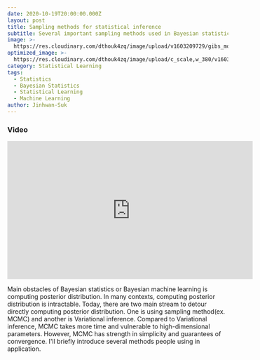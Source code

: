 ```yaml
---
date: 2020-10-19T20:00:00.000Z
layout: post
title: Sampling methods for statistical inference
subtitle: Several important sampling methods used in Bayesian statistics
image: >-
  https://res.cloudinary.com/dthouk4zq/image/upload/v1603209729/gibs_mo5e0b.gif
optimized_image: >-
  https://res.cloudinary.com/dthouk4zq/image/upload/c_scale,w_380/v1603209729/gibs_mo5e0b.gif
category: Statistical Learning
tags:
  - Statistics
  - Bayesian Statistics
  - Statistical Learning
  - Machine Learning
author: Jinhwan-Suk
---
```


### Video 
<iframe width="560" height="315" src="https://www.youtube.com/embed/Ou7GOEP7aI0" frameborder="0" allow="accelerometer; autoplay; clipboard-write; encrypted-media; gyroscope; picture-in-picture" allowfullscreen></iframe>

Main obstacles of Bayesian statistics or Bayesian machine learning is computing posterior distribution. In many contexts, computing posterior distribution is intractable. Today, there are two main stream to detour directly computing posterior distribution. One is using sampling method(ex. MCMC) and another is Variational inference. Compared to Variational inference, MCMC takes more time and vulnerable to high-dimensional parameters. However, MCMC has strength in simplicity and guarantees of convergence. I'll briefly introduce several methods people using in application.